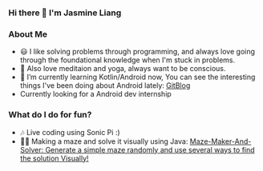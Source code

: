 ### Hi there 👋 I'm Jasmine Liang
### About Me
- 😃 I like solving problems through programming, and always love going through the foundational knowledge when I'm stuck in problems.   
- 🧘 Also love meditaion and yoga, always want to be conscious.
- 🌱 I’m currently learning Kotlin/Android now, You can see the interesting things I've been doing about Android lately: [GitBlog](https://github.com/Jasmine-liang/gitblog)
- Currently looking for a Android dev internship
### What do I do for fun?
- 🎶 Live coding using Sonic Pi :)
- 👩‍💻 Making a maze and solve it visually using Java: [Maze-Maker-And-Solver: Generate a simple maze randomly and use several ways to find the solution Visually!](https://github.com/Jasmine-liang/Maze-Maker-And-Solver)
